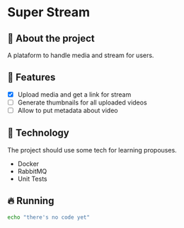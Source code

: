 # Super Stream

## 🤔 About the project

A plataform to handle media and stream for users.


## 🦄 Features

- [X] Upload media and get a link for stream
- [ ] Generate thumbnails for all uploaded videos
- [ ] Allow to put metadata about video

## 🚀 Technology

The project should use some tech for learning propouses.
- Docker
- RabbitMQ
- Unit Tests


## 🔥 Running

```bash
echo "there's no code yet"
```